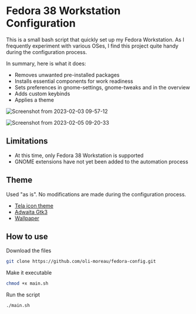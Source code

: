# Fedora 38 Workstation Configuration
This is a small bash script that quickly set up my Fedora Workstation. As I frequently experiment with various OSes, I find this project quite handy during the configuration process.

In summary, here is what it does:
- Removes unwanted pre-installed packages
- Installs essential components for work readiness
- Sets preferences in gnome-settings, gnome-tweaks and in the overview
- Adds custom keybinds
- Applies a theme

![Screenshot from 2023-02-03 09-57-12](https://user-images.githubusercontent.com/123499791/216639763-078b401a-a4c1-44a1-975f-dbdf729e46d6.png)

![Screenshot from 2023-02-05 09-20-33](https://user-images.githubusercontent.com/123499791/216827652-e8097f26-ff16-4323-8a44-d91ca67a57c3.png)

## Limitations
- At this time, only Fedora 38 Workstation is supported
- GNOME extensions have not yet been added to the automation process

## Theme
Used "as is". No modifications are made during the configuration process.
- [Tela icon theme](https://github.com/vinceliuice/Tela-icon-theme)
- [Adwaita Gtk3](https://github.com/lassekongo83/adw-gtk3)
- [Wallpaper](https://github.com/KDE/plasma-workspace-wallpapers/blob/master/PastelHills/contents/images/3200x2000.jpg)

## How to use
Download the files
```bash
git clone https://github.com/oli-moreau/fedora-config.git
```
Make it executable
```bash
chmod +x main.sh
```
Run the script
```bash
./main.sh
```
